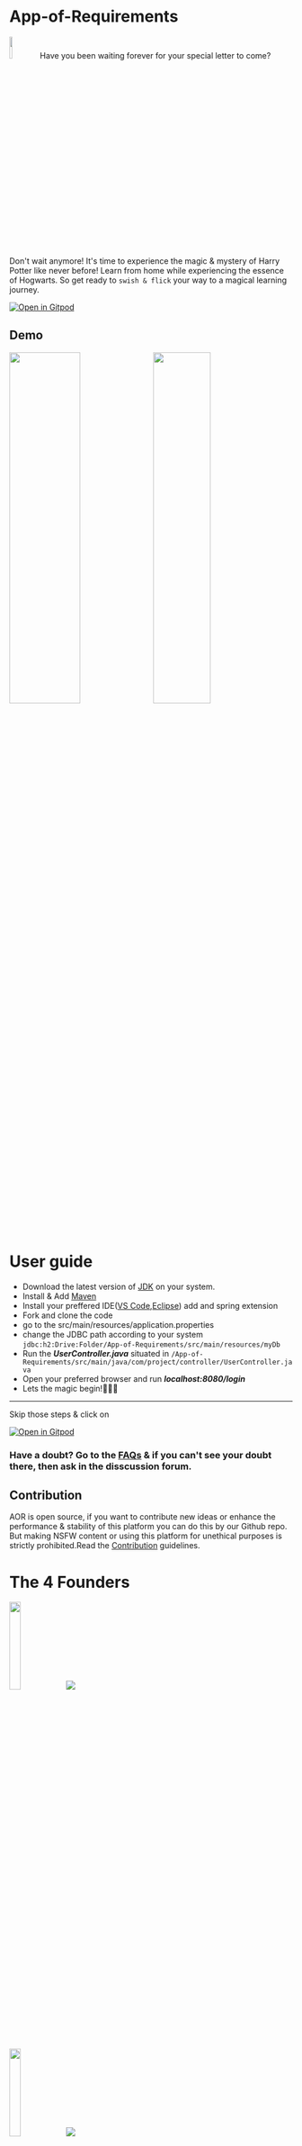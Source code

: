 # App-of-Requirements 

[<img src='https://i.pinimg.com/564x/c6/85/7a/c6857a6e89e75a18c7cd247b0d050115.jpg' width=10% height=10% />](https://i.pinimg.com/564x/c6/85/7a/c6857a6e89e75a18c7cd247b0d050115.jpg)
  Have you been waiting forever for your special letter to come? Don't wait anymore! It's time to experience the magic & mystery of Harry Potter like never before! Learn from home while experiencing the essence of Hogwarts. So get ready to `swish & flick` your way to a magical learning journey.

[![Open in Gitpod](https://gitpod.io/button/open-in-gitpod.svg)](https://gitpod.io/#https://github.com/amelia2802/SIT_NEST-App-of-Requirements)

## Demo
<img src="https://user-images.githubusercontent.com/49182604/186371073-0065b953-e052-4611-b6a5-284860d873db.png" width="50%" height="40%"> <img src="https://user-images.githubusercontent.com/49182604/186371106-9b8d23e1-d201-4a8e-8128-d45d2ea6d233.png" width="45%" height="40%">                                                                                                                                 
# User guide
- Download  the latest version of [JDK](https://www.oracle.com/java/technologies/downloads/) on your system.
- Install & Add [Maven](https://docs.spring.io/spring-boot/docs/current/reference/html/getting-started.html)
- Install your preffered IDE([VS Code](https://code.visualstudio.com/download),[Eclipse](https://www.eclipse.org/downloads/)) add and spring extension
- Fork and clone the code
- go to the src/main/resources/application.properties
- change the JDBC path according to your system
  ``` jdbc:h2:Drive:Folder/App-of-Requirements/src/main/resources/myDb ```
- Run the **_UserController.java_**  situated in ```/App-of-Requirements/src/main/java/com/project/controller/UserController.java```
- Open your preferred browser and run **_localhost:8080/login_**
- Lets the magic begin!🧙🏻‍♂️

<hr>
Skip those steps & click on 

[![Open in Gitpod](https://gitpod.io/button/open-in-gitpod.svg)](https://gitpod.io/#https://github.com/amelia2802/SIT_NEST-App-of-Requirements)

### Have a doubt? Go to the [FAQs](https://github.com/amelia2802/App-of-Requirements/blob/master/faq.md) & if you can't see your doubt there, then ask in the disscussion forum.

## Contribution 

AOR is open source, if you want to contribute new ideas or enhance the performance & stability of this platform you can do this by our Github repo. But making NSFW content or using this platform for unethical purposes is strictly prohibited.Read the [Contribution](https://github.com/amelia2802/App-of-Requirements/blob/master/CONTRIBUTING.md) guidelines.


# The 4 Founders
<img src='https://user-images.githubusercontent.com/49182604/171004777-3334822b-3484-42f7-ba61-75d3ac0e306e.png' width=20%><a href="https://www.linkedin.com/in/diptiman-majumdar-693769194/" target="_blank"><img src="https://img.shields.io/badge/diptiman-majumder-%230077B5.svg?&style=for-the-badge&logo=linkedin&logoColor=white"></a>

<img src='https://user-images.githubusercontent.com/49182604/171005673-6311fd3b-20e7-44cb-869a-33e7e6834f96.png' width=20%><a href="https://www.linkedin.com/in/arnab-roy-0067221a1/" target="_blank"><img src="https://img.shields.io/badge/arnab-roy-%230077B5.svg?&style=for-the-badge&logo=linkedin&logoColor=white"></a>
  
<img src='https://user-images.githubusercontent.com/49182604/171006320-d03feb08-f84b-4425-86cf-6ac41933e656.png' width=20%><a href="https://www.linkedin.com/in/arghadip-bagchi-460480176/" target="_blank"><img src="https://img.shields.io/badge/arghadip-bagchi-%230077B5.svg?&style=for-the-badge&logo=linkedin&logoColor=white"></a>

<img src='https://user-images.githubusercontent.com/49182604/171006494-4798251f-7172-4064-bdc2-e56b04c7ba55.png' width=20%><a href="https://www.linkedin.com/in/amelia-dutta-40bb8a17b/" target="_blank"><img src="https://img.shields.io/badge/amelia-dutta-%230077B5.svg?&style=for-the-badge&logo=linkedin&logoColor=white"></a>

# Dumbledore's Army 🧙🏻‍♂️

Thanks a lot to the members of Dumbledore's Army for spending your time helping AOR to grow . Thanks a lot! 10 points to each of you 😉🍻

[![Contributors](https://contrib.rocks/image?repo=amelia2802/App-of-Requirements)](https://github.com/amelia2802/App-of-Requirements/graphs/contributors)
 

# Support Us
If you like it give it a 🌟
